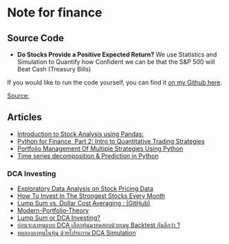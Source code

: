 
Note for finance
==
## Source Code

- **Do Stocks Provide a Positive Expected Return?**
We use Statistics and Simulation to Quantify how Confident we can be that the S&P 500 will Beat Cash (Treasury Bills)

If you would like to run the code yourself, you can find it  [on my Github here](https://github.com/yiuhyuk/Stocks_vs_Cash).

[Source:](https://towardsdatascience.com/do-stocks-provide-a-positive-expected-return-d21571e78ea4)

## Articles

- [Introduction to Stock Analysis using Pandas:](http://www.quantsbin.com/introduction-stock-analysis-pandas1/)
- [Python for Finance, Part 2: Intro to Quantitative Trading Strategies](https://www.learndatasci.com/tutorials/python-finance-part-2-intro-quantitative-trading-strategies/)
- [Portfolio Management Of Multiple Strategies Using Python](https://blog.quantinsti.com/portfolio-management-strategy-python/)
- [Time series decomposition & Prediction in Python](https://www.pythonforfinance.net/2019/07/22/time-series-decomposition-prediction-in-python/)

### DCA  Investing
- [Exploratory Data Analysis on Stock Pricing Data](https://www.codementor.io/blog/quantitative-trading-6i4dw8wj4z)
- [How To Invest In The Strongest Stocks Every Month](https://decodingmarkets.com/regular-investing-strongest-stocks/)
- [Lump Sum vs. Dollar Cost Averaging : (GitHub)](https://kykiefer.github.io/lump-sum-vs-dca.html)
- [Modern-Portfolio-Theory](https://github.com/ibiscp/Modern-Portfolio-Theory)
- [Lump Sum or DCA Investing?](https://medium.com/@miarenauly/lump-sum-or-dca-investing-681b67014ca0)
- [ก่อนจะลงทุนแบบ DCA เลือกหุ้นมาทดสอบด้วยเมนู Backtest กันดีกว่า ?](https://knowledge.bualuang.co.th/knowledge-base/dca_backtest/)
- [ทดลองลงทุนในหุ้น ด้วยโปรแกรม DCA Simulation](https://www.set.or.th/set/education/html.do?name=preretire_isp_preretire-11&innerMenuId=48)
<!--stackedit_data:
eyJoaXN0b3J5IjpbMTU5NzUzMzU2MCwtMTIyOTQ3MjE3NSwtMT
U3NjI5MDUxLC0xMzk3OTcwNzE0LC0xNjMyMDkxODQ3LDE3MTg3
NTc1NjMsMTY2Mzg3NDkzNl19
-->
